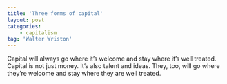 ```yaml
---
title: 'Three forms of capital'
layout: post
categories:
    - capitalism
tag: 'Walter Wriston'
---
```


Capital will always go where it’s welcome and stay where it’s well treated. Capital is not just money. It’s also talent and ideas. They, too, will go where they’re welcome and stay where they are well treated.